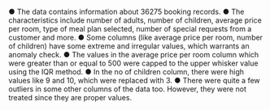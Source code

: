 ●	The data contains information about 36275 booking records.
●	The characteristics include number of adults, number of children, average price per room, type of meal plan selected, number of special requests from a customer and more.
●	Some columns (like average price per room, number of children) have some extreme and irregular values, which warrants an anomaly check.
●	The values in the average price per room column which were greater than or equal to 500 were capped to the upper whisker value using the IQR method.
●	In the no of children column, there were high values like 9 and 10, which were replaced with 3.
●	There were quite a few outliers in some other columns of the data too. However, they were not treated since they are proper values.

